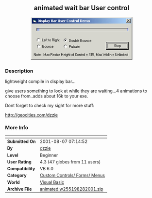 ﻿<div align="center">

## animated wait bar User control

<img src="PIC20018282150439195.gif">
</div>

### Description

lightweight compile in display bar...

give users something to look at while they are waiting...4 animations to choose from..adds about 16k to your exe.

Dont forget to check my sight for more stuff:

http://geocities.com/dzzie
 
### More Info
 


<span>             |<span>
---                |---
**Submitted On**   |2001-08-07 07:14:52
**By**             |[dzzie](https://github.com/Planet-Source-Code/PSCIndex/blob/master/ByAuthor/dzzie.md)
**Level**          |Beginner
**User Rating**    |4.3 (47 globes from 11 users)
**Compatibility**  |VB 6\.0
**Category**       |[Custom Controls/ Forms/  Menus](https://github.com/Planet-Source-Code/PSCIndex/blob/master/ByCategory/custom-controls-forms-menus__1-4.md)
**World**          |[Visual Basic](https://github.com/Planet-Source-Code/PSCIndex/blob/master/ByWorld/visual-basic.md)
**Archive File**   |[animated w255198282001\.zip](https://github.com/Planet-Source-Code/dzzie-animated-wait-bar-user-control__1-26754/archive/master.zip)








